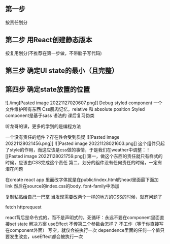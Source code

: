 ## 第一步
按责任划分
## 第二步 用React创建静态版本
按复用划分(不推荐在第一步做，不带脑子写代码)
## 第三步 确定UI state的最小（且完整）

## 第四步 确定state放置的位置


![./img[Pasted image 20221127020607.png]]
Debug
styled component 一个文件维护所有东西
Css肌肉记忆，relative 和 absolute position
Styled component是基于sass 语法的
课后复习伪类

听龙哥的课，更多的学到的是编程方法

一个没有责任的组件？存在性会受到质疑
![[Pasted image 20221128021456.png]]
![[Pasted image 20221128021603.png]]
这个组件只起了style的作用，而这应该是css做的事情，于是我们在weather中调整：
![[Pasted image 20221128021759.png]]
第一，做这个东西的责任就只有样式的时候，应该由CSS完成这个责任
第二，划分的组件没有任何责任的时候，一定有潜在问题

在create react app 里面改字体就是在public/index.html的head里面最下面加link
然后在source的index.css的body. font-family中添加

复制粘贴给自己一巴掌
当发现需要改两个一样的地方的CSS的时候，就有问题了

fetch
httprequest

react背后是命令式的，而不是声明式的。死循环：永远不要在component里面直接set state
解决方案 useEffect 不传第二个参数会怎样？ 不工作（等于你直接写在component外面）
写空，就仅会被执行一次
dependence里面的任何一个值只要发生改变，useEffect都会被执行一次
